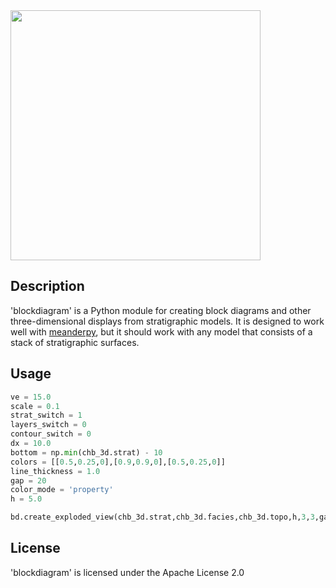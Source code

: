 
<img src="https://github.com/zsylvester/blockdiagram/blob/master/blockdiagram_logo.png" width="400">

## Description

'blockdiagram' is a Python module for creating block diagrams and other three-dimensional displays from stratigraphic models. It is designed to work well with [meanderpy](https://github.com/zsylvester/meanderpy), but it should work with any model that consists of a stack of stratigraphic surfaces.

## Usage

```python
ve = 15.0
scale = 0.1
strat_switch = 1
layers_switch = 0
contour_switch = 0
dx = 10.0
bottom = np.min(chb_3d.strat) - 10
colors = [[0.5,0.25,0],[0.9,0.9,0],[0.5,0.25,0]]
line_thickness = 1.0
gap = 20
color_mode = 'property'
h = 5.0

bd.create_exploded_view(chb_3d.strat,chb_3d.facies,chb_3d.topo,h,3,3,gap,dx,ve,scale,strat_switch,layers_switch,contour_switch,color_mode,colors,line_thickness,bottom)
```

## License

'blockdiagram' is licensed under the Apache License 2.0
